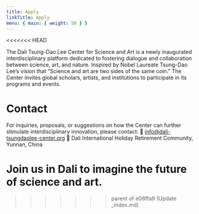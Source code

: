 ```yaml
---
title: Apply
linkTitle: Apply
menu: { main: { weight: 50 } }
---
```

<<<<<<< HEAD

The Dali Tsung-Dao Lee Center for Science and Art is a newly inaugurated interdisciplinary platform dedicated to fostering dialogue and collaboration between science, art, and nature. Inspired by Nobel Laureate Tsung-Dao Lee’s vision that “Science and art are two sides of the same coin.” 
The Center invites global scholars, artists, and institutions to participate in its programs and events.

# Contact

For inquiries, proposals, or suggestions on how the Center can further stimulate interdisciplinary innovation, please contact:
📧 info@dali-tsungdaolee-center.org
📍 Dali International Holiday Retirement Community, Yunnan, China
 
Join us in Dali to imagine the future of science and art.
=======
>>>>>>> parent of e08ffa9 (Update _index.md)
